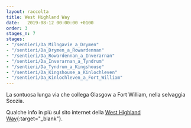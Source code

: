 ```yaml
---
layout: raccolta
title: West Highland Way
date:   2019-08-12 00:00:00 +0100
order: 3
stages_n: 7
stages:
- "/sentieri/Da_Milngavie_a_Drymen"
- "/sentieri/Da_Drymen_a_Rowardennan"
- "/sentieri/Da_Rowardennan_a_Inverarnan"
- "/sentieri/Da_Inverarnan_a_Tyndrum"
- "/sentieri/Da_Tyndrum_a_Kingshouse"
- "/sentieri/Da_Kingshouse_a_Kinlochleven"
- "/sentieri/Da_Kinlochleven_a_Fort_William"
---
```


La sontuosa lunga via che collega Glasgow a Fort William, nella selvaggia Scozia.

Qualche info in più sul sito internet della [West Highland Way](https://www.westhighlandway.org/){:target="_blank"}.